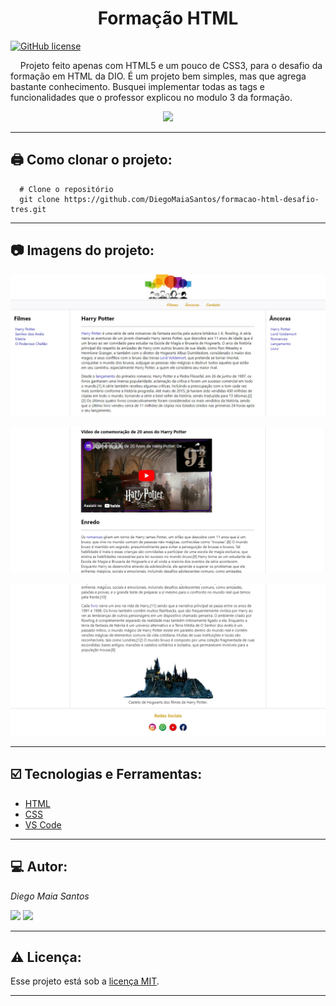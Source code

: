 # <h1 align="center">Formação HTML</h1>

[![GitHub license](https://img.shields.io/github/license/DiegoMaiaSantos/formacao-html-desafio-dois)](https://github.com/DiegoMaiaSantos/formacao-html-desafio-tres/blob/main/LICENSE)

<p>
&nbsp;&nbsp;&nbsp;
Projeto feito apenas com HTML5 e um pouco de CSS3, para o desafio da formação em HTML da DIO. É um projeto bem simples, mas que agrega bastante conhecimento. Busquei implementar todas as tags e funcionalidades que o professor explicou no modulo 3 da formação.
</p> 

<p align="center">
<img src="http://img.shields.io/static/v1?label=STATUS&message=%20FINALIZADO&color=YELLOW&style=for-the-badge"/>
</p>

***
## 🖨️ Como clonar o projeto: 
```
  # Clone o repositório
  git clone https://github.com/DiegoMaiaSantos/formacao-html-desafio-tres.git
  ```
***
## 📷 Imagens do projeto: 
<p align ="center">
 <img src ="https://github.com/DiegoMaiaSantos/imagens-projetos-variados/blob/main/formacao-html-img/page-desafio-tres-01.jpg" width =""/>
 </p>
 
 <p align ="center">
 <img src ="https://github.com/DiegoMaiaSantos/imagens-projetos-variados/blob/main/formacao-html-img/page-desafio-tres-02.jpg" width =""/>
 </p>
  
 <p align ="center">
 <img src ="https://github.com/DiegoMaiaSantos/imagens-projetos-variados/blob/main/formacao-html-img/page-desafio-tres-03.jpg" width =""/>
 </p> 

***
## ☑️ Tecnologias e Ferramentas: 
* [HTML](https://developer.mozilla.org/en-US/docs/Web/HTML)
* [CSS](https://developer.mozilla.org/en-US/docs/Web/CSS)
* [VS Code](https://code.visualstudio.com/)
***
## 💻 Autor:
_Diego Maia Santos_ 
<div> 
  <a href = "mailto:diegom.santos03@gmail.com"><img src="https://img.shields.io/badge/-Gmail-%23333?style=for-the-badge&logo=gmail&logoColor=white" target="_blank"></a>
  <a href="https://br.linkedin.com/in/diego-maia-santos-21615b208" target="_blank"><img src="https://img.shields.io/badge/-LinkedIn-%230077B5?style=for-the-badge&logo=linkedin&logoColor=white" target="_blank"></a> 
</div>

***
## ⚠️ Licença:
Esse projeto está sob a [licença MIT](https://github.com/DiegoMaiaSantos/formacao-html-desafio-tres/blob/main/LICENSE).

***
